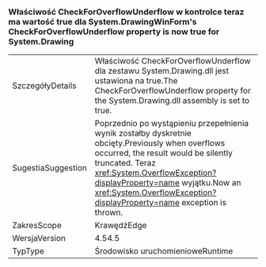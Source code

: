 ### <a name="winforms-checkforoverflowunderflow-property-is-now-true-for-systemdrawing"></a><span data-ttu-id="a2a6b-101">Właściwość CheckForOverflowUnderflow w kontrolce teraz ma wartość true dla System.Drawing</span><span class="sxs-lookup"><span data-stu-id="a2a6b-101">WinForm's CheckForOverflowUnderflow property is now true for System.Drawing</span></span>

|   |   |
|---|---|
|<span data-ttu-id="a2a6b-102">Szczegóły</span><span class="sxs-lookup"><span data-stu-id="a2a6b-102">Details</span></span>|<span data-ttu-id="a2a6b-103">Właściwość CheckForOverflowUnderflow dla zestawu System.Drawing.dll jest ustawiona na true.</span><span class="sxs-lookup"><span data-stu-id="a2a6b-103">The CheckForOverflowUnderflow property for the System.Drawing.dll assembly is set to true.</span></span>|
|<span data-ttu-id="a2a6b-104">Sugestia</span><span class="sxs-lookup"><span data-stu-id="a2a6b-104">Suggestion</span></span>|<span data-ttu-id="a2a6b-105">Poprzednio po wystąpieniu przepełnienia wynik zostałby dyskretnie obcięty.</span><span class="sxs-lookup"><span data-stu-id="a2a6b-105">Previously when overflows occurred, the result would be silently truncated.</span></span> <span data-ttu-id="a2a6b-106">Teraz <xref:System.OverflowException?displayProperty=name> wyjątku.</span><span class="sxs-lookup"><span data-stu-id="a2a6b-106">Now an <xref:System.OverflowException?displayProperty=name> exception is thrown.</span></span>|
|<span data-ttu-id="a2a6b-107">Zakres</span><span class="sxs-lookup"><span data-stu-id="a2a6b-107">Scope</span></span>|<span data-ttu-id="a2a6b-108">Krawędź</span><span class="sxs-lookup"><span data-stu-id="a2a6b-108">Edge</span></span>|
|<span data-ttu-id="a2a6b-109">Wersja</span><span class="sxs-lookup"><span data-stu-id="a2a6b-109">Version</span></span>|<span data-ttu-id="a2a6b-110">4.5</span><span class="sxs-lookup"><span data-stu-id="a2a6b-110">4.5</span></span>|
|<span data-ttu-id="a2a6b-111">Typ</span><span class="sxs-lookup"><span data-stu-id="a2a6b-111">Type</span></span>|<span data-ttu-id="a2a6b-112">Środowisko uruchomieniowe</span><span class="sxs-lookup"><span data-stu-id="a2a6b-112">Runtime</span></span>|

